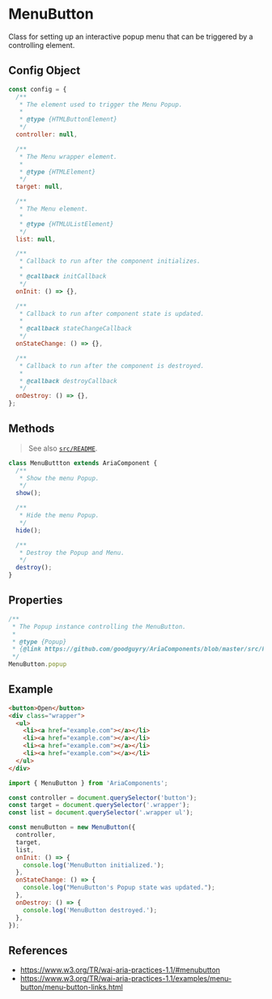 MenuButton
==========

Class for setting up an interactive popup menu that can be triggered by a 
controlling element.

## Config Object

```javascript
const config = {
  /**
   * The element used to trigger the Menu Popup.
   *
   * @type {HTMLButtonElement}
   */
  controller: null,

  /**
   * The Menu wrapper element.
   *
   * @type {HTMLElement}
   */
  target: null,

  /**
   * The Menu element.
   *
   * @type {HTMLUListElement}
   */
  list: null,

  /**
   * Callback to run after the component initializes.
   * 
   * @callback initCallback
   */
  onInit: () => {},

  /**
   * Callback to run after component state is updated.
   * 
   * @callback stateChangeCallback
   */
  onStateChange: () => {},

  /**
   * Callback to run after the component is destroyed.
   * 
   * @callback destroyCallback
   */
  onDestroy: () => {},
};
```

## Methods

> See also [`src/README`](../).

```javascript
class MenuButtton extends AriaComponent {
  /**
   * Show the menu Popup.
   */
  show();

  /**
   * Hide the menu Popup.
   */
  hide();

  /**
   * Destroy the Popup and Menu.
   */
  destroy();
}
```

## Properties

```javascript
/**
 * The Popup instance controlling the MenuButton.
 * 
 * @type {Popup}
 * {@link https://github.com/goodguyry/AriaComponents/blob/master/src/Popup}
 */
MenuButton.popup
```

## Example

```html
<button>Open</button>
<div class="wrapper">
  <ul>
    <li><a href="example.com"></a></li>
    <li><a href="example.com"></a></li>
    <li><a href="example.com"></a></li>
    <li><a href="example.com"></a></li>
  </ul>
</div>
```

```javascript
import { MenuButton } from 'AriaComponents';

const controller = document.querySelector('button');
const target = document.querySelector('.wrapper');
const list = document.querySelector('.wrapper ul');

const menuButton = new MenuButton({
  controller,
  target,
  list,
  onInit: () => {
    console.log('MenuButton initialized.');
  },
  onStateChange: () => {
    console.log("MenuButton's Popup state was updated.");
  },
  onDestroy: () => {
    console.log('MenuButton destroyed.');
  },
});
```

## References

- https://www.w3.org/TR/wai-aria-practices-1.1/#menubutton
- https://www.w3.org/TR/wai-aria-practices-1.1/examples/menu-button/menu-button-links.html
